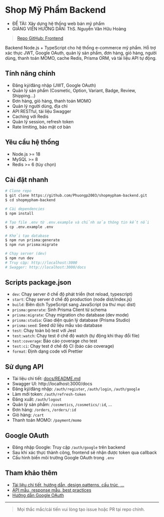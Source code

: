 # Shop Mỹ Phẩm Backend

- ĐỀ TÀI: Xây dựng hệ thống web bán mỹ phẩm
- GIẢNG VIÊN HƯỚNG DẪN: ThS. Nguyễn Văn Hữu Hoàng

> [Repo GitHub: Frontend](https://github.com/Phuongp2003/shopmypham-frontend)

Backend Node.js + TypeScript cho hệ thống e-commerce mỹ phẩm. Hỗ trợ xác thực JWT, Google OAuth, quản lý sản phẩm, đơn hàng, giỏ hàng, người dùng, thanh toán MOMO, cache Redis, Prisma ORM, và tài liệu API tự động.

## Tính năng chính
- Đăng ký/đăng nhập (JWT, Google OAuth)
- Quản lý sản phẩm (Cosmetic, Option, Variant, Badge, Review, Shipping...)
- Đơn hàng, giỏ hàng, thanh toán MOMO
- Quản lý người dùng, địa chỉ
- API RESTful, tài liệu Swagger
- Caching với Redis
- Quản lý session, refresh token
- Rate limiting, bảo mật cơ bản

## Yêu cầu hệ thống
- Node.js >= 18
- MySQL >= 8
- Redis >= 6 (tùy chọn)

## Cài đặt nhanh
```bash
# Clone repo
$ git clone https://github.com/Phuongp2003/shopmypham-backend.git
$ cd shopmypham-backend

# Cài dependencies
$ npm install

# Tạo file .env từ .env.example và chỉnh sửa thông tin kết nối
$ cp .env.example .env

# Khởi tạo database
$ npm run prisma:generate
$ npm run prisma:migrate

# Chạy server (dev)
$ npm run dev
# Truy cập: http://localhost:3000
# Swagger: http://localhost:3000/docs
```

## Scripts package.json
- `dev`: Chạy server ở chế độ phát triển (hot reload, typescript)
- `start`: Chạy server ở chế độ production (node dist/index.js)
- `build`: Biên dịch TypeScript sang JavaScript (ra thư mục dist)
- `prisma:generate`: Sinh Prisma Client từ schema
- `prisma:migrate`: Chạy migration cho database (dev mode)
- `prisma:studio`: Giao diện quản lý database (Prisma Studio)
- `prisma:seed`: Seed dữ liệu mẫu vào database
- `test`: Chạy toàn bộ test với Jest
- `test:watch`: Chạy test ở chế độ watch (tự động khi thay đổi file)
- `test:coverage`: Báo cáo coverage cho test
- `test:ci`: Chạy test ở chế độ CI (báo cáo coverage)
- `format`: Định dạng code với Prettier

## Sử dụng API
- Tài liệu chi tiết: [docs/README.md](./docs/README.md)
- Swagger UI: http://localhost:3000/docs
- Đăng ký/đăng nhập: `/auth/register`, `/auth/login`, `/auth/google`
- Làm mới token: `/auth/refresh-token`
- Đăng xuất: `/auth/logout`
- Quản lý sản phẩm: `/cosmetics`, `/cosmetics/:id`, ...
- Đơn hàng: `/orders`, `/orders/:id`
- Giỏ hàng: `/cart`
- Thanh toán MOMO: `/payment/momo`

## Google OAuth
- Đăng nhập Google: Truy cập `/auth/google` trên backend
- Sau khi xác thực thành công, frontend sẽ nhận được token qua callback
- Cấu hình biến môi trường Google OAuth trong `.env`

## Tham khảo thêm
- [Tài liệu chi tiết, hướng dẫn, design patterns, cấu trúc, ...](./docs/README.md)
- [API mẫu, response mẫu, best practices](./docs/api-docs.md)
- [Hướng dẫn Google OAuth](./docs/oauth-implementation.md)

---
> Mọi thắc mắc/cải tiến vui lòng tạo issue hoặc PR tại repo chính. 
